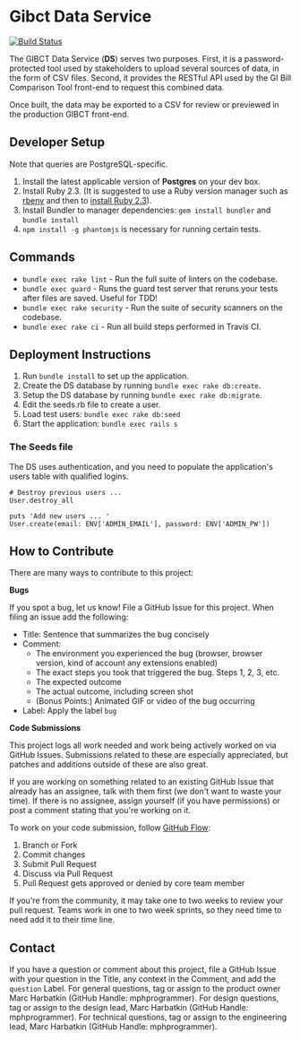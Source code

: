 # Gibct Data Service
[![Build Status](https://travis-ci.org/department-of-veterans-affairs/gibct-data-service.svg?branch=master)](https://travis-ci.org/department-of-veterans-affairs/gibct-data-service)

The GIBCT Data Service (**DS**) serves two purposes. First, it is a password-protected tool used by stakeholders to upload several sources of data, in the form of CSV files. Second, it provides the RESTful API used by the GI Bill Comparison Tool front-end to request this combined data.

Once built, the data may be exported to a CSV for review or previewed in the production GIBCT front-end.

## Developer Setup
Note that queries are PostgreSQL-specific.

1. Install the latest applicable version of **Postgres** on your dev box.
2. Install Ruby 2.3. (It is suggested to use a Ruby version manager such as [rbenv](https://github.com/rbenv/rbenv#installation) and then to [install Ruby 2.3](https://github.com/rbenv/rbenv#installing-ruby-versions)).
3. Install Bundler to manager dependencies: `gem install bundler` and `bundle install`
4. `npm install -g phantomjs` is necessary for running certain tests.

## Commands
- `bundle exec rake lint` - Run the full suite of linters on the codebase.
- `bundle exec guard` - Runs the guard test server that reruns your tests after files are saved. Useful for TDD!
- `bundle exec rake security` - Run the suite of security scanners on the codebase.
- `bundle exec rake ci` - Run all build steps performed in Travis CI.

## Deployment Instructions

1. Run `bundle install` to set up the application.
2. Create the DS database by running `bundle exec rake db:create`.
3. Setup the DS database by running `bundle exec rake db:migrate`.
4. Edit the seeds.rb file to create a user.
5. Load test users: `bundle exec rake db:seed`
5. Start the application: `bundle exec rails s`

### The Seeds file

The DS uses authentication, and you need to populate the application's users table with qualified logins.

	# Destroy previous users ...
	User.destroy_all

	puts 'Add new users ... '
	User.create(email: ENV['ADMIN_EMAIL'], password: ENV['ADMIN_PW'])

## How to Contribute

There are many ways to contribute to this project:

**Bugs**

If you spot a bug, let us know! File a GitHub Issue for this project. When filing an issue add the following:

- Title: Sentence that summarizes the bug concisely
- Comment:
    - The environment you experienced the bug (browser, browser version, kind of account any extensions enabled)
    - The exact steps you took that triggered the bug. Steps 1, 2, 3, etc.
    - The expected outcome
    - The actual outcome, including screen shot
    - (Bonus Points:) Animated GIF or video of the bug occurring
- Label: Apply the label `bug`

**Code Submissions**

This project logs all work needed and work being actively worked on via GitHub Issues. Submissions related to these are especially appreciated, but patches and additions outside of these are also great.

If you are working on something related to an existing GitHub Issue that already has an assignee, talk with them first (we don't want to waste your time). If there is no assignee, assign yourself (if you have permissions) or post a comment stating that you're working on it.

To work on your code submission, follow [GitHub Flow](https://guides.github.com/introduction/flow/):

1. Branch or Fork
1. Commit changes
1. Submit Pull Request
1. Discuss via Pull Request
1. Pull Request gets approved or denied by core team member

If you're from the community, it may take one to two weeks to review your pull request. Teams work in one to two week sprints, so they need time to need add it to their time line.

## Contact

If you have a question or comment about this project, file a GitHub Issue with your question in the Title, any context in the Comment, and add the `question` Label. For general questions, tag or assign to the product owner Marc Harbatkin (GitHub Handle: mphprogrammer). For design questions, tag or assign to the design lead,  Marc Harbatkin (GitHub Handle: mphprogrammer). For technical questions, tag or assign to the engineering lead, Marc Harbatkin (GitHub Handle: mphprogrammer).
